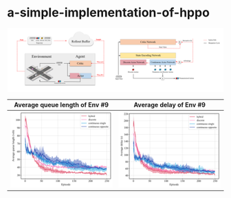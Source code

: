 # a-simple-implementation-of-hppo

![](https://github.com/Metro1998/a-simple-implementation-of-hppo/blob/main/pictures/overview.png)

Average queue length of Env #9             |  Average delay of Env #9
:-------------------------:|:-------------------------:
![](https://github.com/Metro1998/a-simple-implementation-of-hppo/blob/main/pictures/queue_9.png)  |  ![](https://github.com/Metro1998/a-simple-implementation-of-hppo/blob/main/pictures/delay_9.png)
